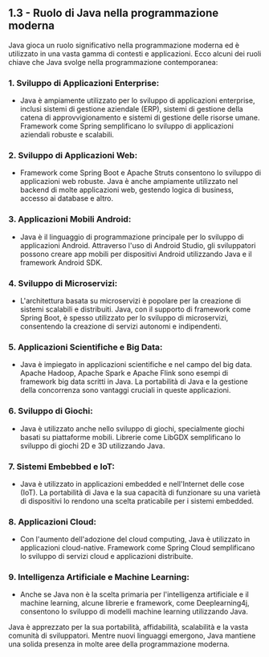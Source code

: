 ## **1.3 - Ruolo di Java nella programmazione moderna**

Java gioca un ruolo significativo nella programmazione moderna ed è utilizzato in una vasta gamma di contesti e applicazioni. Ecco alcuni dei ruoli chiave che Java svolge nella programmazione contemporanea:

### 1. **Sviluppo di Applicazioni Enterprise:**
   - Java è ampiamente utilizzato per lo sviluppo di applicazioni enterprise, inclusi sistemi di gestione aziendale (ERP), sistemi di gestione della catena di approvvigionamento e sistemi di gestione delle risorse umane. Framework come Spring semplificano lo sviluppo di applicazioni aziendali robuste e scalabili.

### 2. **Sviluppo di Applicazioni Web:**
   - Framework come Spring Boot e Apache Struts consentono lo sviluppo di applicazioni web robuste. Java è anche ampiamente utilizzato nel backend di molte applicazioni web, gestendo logica di business, accesso ai database e altro.

### 3. **Applicazioni Mobili Android:**
   - Java è il linguaggio di programmazione principale per lo sviluppo di applicazioni Android. Attraverso l'uso di Android Studio, gli sviluppatori possono creare app mobili per dispositivi Android utilizzando Java e il framework Android SDK.

### 4. **Sviluppo di Microservizi:**
   - L'architettura basata su microservizi è popolare per la creazione di sistemi scalabili e distribuiti. Java, con il supporto di framework come Spring Boot, è spesso utilizzato per lo sviluppo di microservizi, consentendo la creazione di servizi autonomi e indipendenti.

### 5. **Applicazioni Scientifiche e Big Data:**
   - Java è impiegato in applicazioni scientifiche e nel campo del big data. Apache Hadoop, Apache Spark e Apache Flink sono esempi di framework big data scritti in Java. La portabilità di Java e la gestione della concorrenza sono vantaggi cruciali in queste applicazioni.

### 6. **Sviluppo di Giochi:**
   - Java è utilizzato anche nello sviluppo di giochi, specialmente giochi basati su piattaforme mobili. Librerie come LibGDX semplificano lo sviluppo di giochi 2D e 3D utilizzando Java.

### 7. **Sistemi Embebbed e IoT:**
   - Java è utilizzato in applicazioni embedded e nell'Internet delle cose (IoT). La portabilità di Java e la sua capacità di funzionare su una varietà di dispositivi lo rendono una scelta praticabile per i sistemi embedded.

### 8. **Applicazioni Cloud:**
   - Con l'aumento dell'adozione del cloud computing, Java è utilizzato in applicazioni cloud-native. Framework come Spring Cloud semplificano lo sviluppo di servizi cloud e applicazioni distribuite.

### 9. **Intelligenza Artificiale e Machine Learning:**
   - Anche se Java non è la scelta primaria per l'intelligenza artificiale e il machine learning, alcune librerie e framework, come Deeplearning4j, consentono lo sviluppo di modelli machine learning utilizzando Java.

Java è apprezzato per la sua portabilità, affidabilità, scalabilità e la vasta comunità di sviluppatori. Mentre nuovi linguaggi emergono, Java mantiene una solida presenza in molte aree della programmazione moderna.